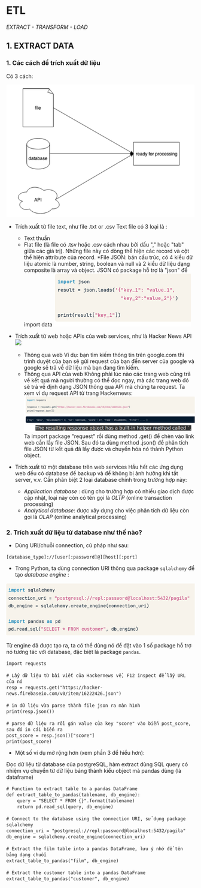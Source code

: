 # ETL 
*EXTRACT - TRANSFORM - LOAD*

## 1. EXTRACT DATA 

### 1. Các cách để trích xuất dữ liệu
Có 3 cách: 

![](img/extract.png)

* Trích xuất từ file text, như file .txt or .csv
Text file có 3 loại là : 
  	* Text thuần
  	* Flat file (là file có .tsv hoặc .csv cách nhau bởi dấu "," hoặc "tab" giữa các giá trị). Những file này có dòng thể hiện các record và cột thể hiện attribute của record.
  	*File JSON: bán cấu trúc, có 4 kiểu dữ liệu atomic là number, string, boolean và null và 2 kiểu dữ liệu dạng composite là array và object.
  	JSON có package hỗ trợ là "json" để import data
  	![](img/load-json.png)
  	
* Trích xuất từ web hoặc APIs của web services, như là Hacker News API
![](img/web-extract.png)
	* Thông qua web
Ví dụ: bạn tìm kiếm thông tin trên google.com thì trình duyệt của bạn sẽ gửi request của bạn đến server của google và google sẽ trả về dữ liệu mà bạn đang tìm kiếm.
	* Thông qua API của web
Không phải lúc nào các trang web cũng trả về kết quả mà người thường có thể đọc ngay, mà các trang web đó sẽ trả về định dạng JSON thông qua API mà chúng ta request.
Ta xem ví dụ request API từ trang Hackernews:
![](img/api-request.png)
Ta import package "request" rồi dùng method .get() để chèn vào link web cần lấy file JSON. 
Sau đó ta dùng method .json() để phân tích file JSON từ kết quả đã lấy được và chuyển hóa nó thành Python object. 

* Trích xuất từ một database trên web services 
Hầu hết các ứng dụng web đều có database để backup và để không bị ảnh hưởng khi tắt server, v.v. Cần phân biệt 2 loại database chính trong trường hợp này:
	* *Application database* : dùng cho trường hợp có nhiều giao dịch được cập nhật, loại này còn có tên gọi là *OLTP* (online transaction processing)
	* *Analytical database*: được xây dựng cho việc phân tích dữ liệu còn gọi là *OLAP* (online analytical processing)

### 2. Trích xuất dữ liệu từ database như thế nào?

* Dùng URI/chuỗi connection, cú pháp như sau:
```
[database_type]://[user[:password]@][host][:port]
```
* Trong Python, ta dùng connection URI thông qua package ``sqlalchemy`` để tạo *database engine* :

![](img/create-engine.png)

Từ engine đã được tạo ra, ta có thể dùng nó để đặt vào 1 số package hỗ trợ nó tương tác với database, đặc biệt là package ``pandas``.
 

```
import requests

# Lấy dữ liệu từ bài viết của Hackernews về, F12 inspect để lấy URL của nó
resp = requests.get("https://hacker-news.firebaseio.com/v0/item/16222426.json")

# in dữ liệu vừa parse thành file json ra màn hình 
print(resp.json())

# parse dữ liệu ra rồi gán value của key "score" vào biến post_score, sau đó in cái biến ra  
post_score = resp.json()["score"]
print(post_score)
```



* Một số ví dụ mở rộng hơn (xem phần 3 để hiểu hơn):

Đọc dữ liệu từ database của postgreSQL, hàm extract dùng SQL query có nhiệm vụ chuyển từ dữ liệu bảng thành kiểu object mà pandas dùng (là dataframe)
```
# Function to extract table to a pandas DataFrame
def extract_table_to_pandas(tablename, db_engine):
    query = "SELECT * FROM {}".format(tablename)
    return pd.read_sql(query, db_engine)

# Connect to the database using the connection URI, sử dụng package sqlalchemy
connection_uri = "postgresql://repl:password@localhost:5432/pagila" 
db_engine = sqlalchemy.create_engine(connection_uri)

# Extract the film table into a pandas DataFrame, lưu ý nhớ để tên bảng dạng chuỗi
extract_table_to_pandas("film", db_engine)

# Extract the customer table into a pandas DataFrame
extract_table_to_pandas("customer", db_engine)
```